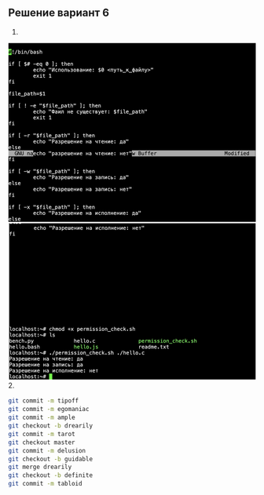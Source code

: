 ## Решение вариант 6
1.

![img.png](img.png)
![img_1.png](img_1.png)
2. 
```bash
git commit -m tipoff
git commit -m egomaniac
git commit -m ample
git checkout -b drearily
git commit -m tarot
git checkout master
git commit -m delusion
git checkout -b guidable
git merge drearily
git checkout -b definite
git commit -m tabloid
```
   